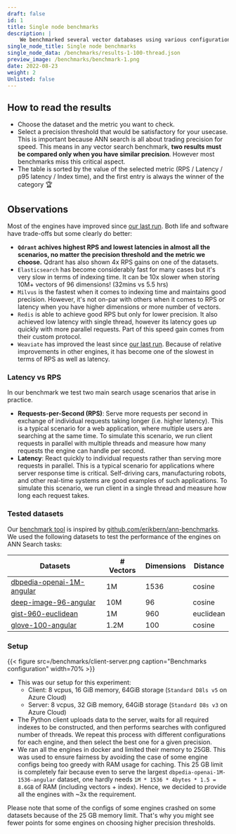 ```yaml
---
draft: false
id: 1
title: Single node benchmarks
description: |
    We benchmarked several vector databases using various configurations of them on different datasets to check how the results may vary. Those datasets may have different vector dimensionality but also vary in terms of the distance function being used. We also tried to capture the difference we can expect while using some different configuration parameters, for both the engine itself and the search operation separately. </br> </br> <b> Updated: January 2024 </b>
single_node_title: Single node benchmarks
single_node_data: /benchmarks/results-1-100-thread.json
preview_image: /benchmarks/benchmark-1.png
date: 2022-08-23
weight: 2
Unlisted: false
---
```



## How to read the results

- Choose the dataset and the metric you want to check.
- Select a precision threshold that would be satisfactory for your usecase. This is important because ANN search is all about trading precision for speed. This means in any vector search benchmark, **two results must be compared only when you have similar precision**. However most benchmarks miss this critical aspect.
- The table is sorted by the value of the selected metric (RPS / Latency / p95 latency / Index time), and the first entry is always the winner of the category 🏆

## Observations

Most of the engines have improved since [our last run](/benchmarks/single-node-speed-benchmark-2022). Both life and software have trade-offs but some clearly do better:

* **`Qdrant` achives highest RPS and lowest latencies in almost all the scenarios, no matter the precision threshold and the metric we choose.** Qdrant has also shown 4x RPS gains on one of the datasets.
* `Elasticsearch` has become considerably fast for many cases but it's very slow in terms of indexing time. It can be 10x slower when storing 10M+ vectors of 96 dimensions! (32mins vs 5.5 hrs)
* `Milvus` is the fastest when it comes to indexing time and maintains good precision. However, it's not on-par with others when it comes to RPS or latency when you have higher dimensions or more number of vectors.
* `Redis` is able to achieve good RPS but only for lower precision. It also achieved low latency with single thread, however its latency goes up quickly with more parallel requests. Part of this speed gain comes from their custom protocol.
* `Weaviate` has improved the least since [our last run](/benchmarks/single-node-speed-benchmark-2022). Because of relative improvements in other engines, it has become one of the slowest in terms of RPS as well as latency.



### Latency vs RPS

In our benchmark we test two main search usage scenarios that arise in practice.

- **Requests-per-Second (RPS)**: Serve more requests per second in exchange of individual requests taking longer (i.e. higher latency). This is a typical scenario for a web application, where multiple users are searching at the same time.
To simulate this scenario, we run client requests in parallel with multiple threads and measure how many requests the engine can handle per second.
- **Latency**: React quickly to individual requests rather than serving more requests in parallel. This is a typical scenario for applications where server response time is critical. Self-driving cars, manufacturing robots, and other real-time systems are good examples of such applications.
To simulate this scenario, we run client in a single thread and measure how long each request takes.


### Tested datasets

Our [benchmark tool](https://github.com/qdrant/vector-db-benchmark) is inspired by [github.com/erikbern/ann-benchmarks](https://github.com/erikbern/ann-benchmarks/). We used the following datasets to test the performance of the engines on ANN Search tasks:

<div class="table-responsive">

| Datasets                                                                                          | # Vectors | Dimensions | Distance          |
|---------------------------------------------------------------------------------------------------|-----------|------------|-------------------|
| [dbpedia-openai-1M-angular](https://huggingface.co/datasets/KShivendu/dbpedia-entities-openai-1M) |  1M  | 1536       | cosine            |
| [deep-image-96-angular](http://sites.skoltech.ru/compvision/noimi/)                               |  10M | 96         | cosine            |
| [gist-960-euclidean](http://corpus-texmex.irisa.fr/)                                              |  1M  | 960        | euclidean         |
| [glove-100-angular](https://nlp.stanford.edu/projects/glove/)                                     | 1.2M | 100        | cosine            |

</div>

### Setup

{{< figure src=/benchmarks/client-server.png caption="Benchmarks configuration" width=70% >}}


- This was our setup for this experiment:
    - Client: 8 vcpus, 16 GiB memory, 64GiB storage (`Standard D8ls v5` on Azure Cloud)
    - Server: 8 vcpus, 32 GiB memory, 64GiB storage (`Standard D8s v3` on Azure Cloud)
- The Python client uploads data to the server, waits for all required indexes to be constructed, and then performs searches with configured number of threads. We repeat this process with different configurations for each engine, and then select the best one for a given precision.
- We ran all the engines in docker and limited their memory to 25GB. This was used to ensure fairness by avoiding the case of some engine configs being too greedy with RAM usage for caching. This 25 GB limit is completely fair because even to serve the largest `dbpedia-openai-1M-1536-angular` dataset, one hardly needs `1M * 1536 * 4bytes * 1.5 = 8.6GB` of RAM (including vectors + index). Hence, we decided to provide all the engines with ~3x the requirement.

Please note that some of the configs of some engines crashed on some datasets because of the 25 GB memory limit.  That's why you might see fewer points for some engines on choosing higher precision thresholds.

